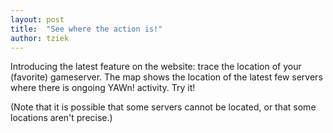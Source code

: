 ```yaml
---
layout: post
title:  "See where the action is!"
author: tziek
---
```

Introducing the latest feature on the website: trace the location of your (favorite) gameserver. 
The map shows the location of the latest few servers where there is ongoing YAWn! activity. Try it! 
 
(Note that it is possible that some servers cannot be located, or that some locations aren't precise.)